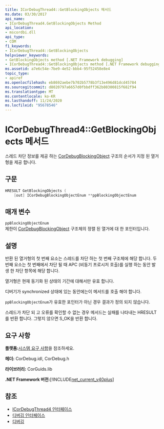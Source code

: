 ```yaml
---
title: ICorDebugThread4::GetBlockingObjects 메서드
ms.date: 03/30/2017
api_name:
- ICorDebugThread4.GetBlockingObjects Method
api_location:
- mscordbi.dll
api_type:
- COM
f1_keywords:
- ICorDebugThread4::GetBlockingObjects
helpviewer_keywords:
- GetBlockingObjects method [.NET Framework debugging]
- ICorDebugThread4::GetBlockingObjects method [.NET Framework debugging]
ms.assetid: a7e6c54e-7be9-4e52-bbb4-95f52458e8e4
topic_type:
- apiref
ms.openlocfilehash: eb8692aebe7b702b5778b3f13e496d81dcd45784
ms.sourcegitcommit: d8020797a6657d0fbbdff362b80300815f682f94
ms.translationtype: MT
ms.contentlocale: ko-KR
ms.lasthandoff: 11/24/2020
ms.locfileid: "95678546"
---
```

# <a name="icordebugthread4getblockingobjects-method"></a>ICorDebugThread4::GetBlockingObjects 메서드

스레드 차단 정보를 제공 하는 [CorDebugBlockingObject](cordebugblockingobject-structure.md) 구조의 순서가 지정 된 열거형을 제공 합니다.  
  
## <a name="syntax"></a>구문  
  
```cpp  
HRESULT GetBlockingObjects (  
    [out] ICorDebugBlockingObjectEnum **ppBlockingObjectEnum  
```  
  
## <a name="parameters"></a>매개 변수  

 `ppBlockingObjectEnum`  
 제한이 [CorDebugBlockingObject](cordebugblockingobject-structure.md) 구조체의 정렬 된 열거에 대 한 포인터입니다.  
  
## <a name="remarks"></a>설명  

 반환 된 열거형의 첫 번째 요소는 스레드를 차단 하는 첫 번째 구조체에 해당 합니다. 두 번째 요소는 첫 번째에서 차단 될 때 APC (비동기 프로시저 호출)를 실행 하는 동안 발생 한 차단 항목에 해당 합니다.  
  
 열거형은 현재 동기화 된 상태의 기간에 대해서만 유효 합니다.  
  
 디버기가 synchronized 상태에 있는 동안에는이 메서드를 호출 해야 합니다.  
  
 `ppBlockingObjectEnum`가 유효한 포인터가 아닌 경우 결과가 정의 되지 않습니다.  
  
 스레드가 차단 되 고 오류를 확인할 수 없는 경우 메서드는 실패를 나타내는 HRESULT를 반환 합니다. 그렇지 않으면 S_OK을 반환 합니다.  
  
## <a name="requirements"></a>요구 사항  

 **플랫폼:**[시스템 요구 사항](../../get-started/system-requirements.md)을 참조하세요.  
  
 **헤더:** CorDebug.idl, CorDebug.h  
  
 **라이브러리:** CorGuids.lib  
  
 **.NET Framework 버전:**[!INCLUDE[net_current_v40plus](../../../../includes/net-current-v40plus-md.md)]  
  
## <a name="see-also"></a>참조

- [ICorDebugThread4 인터페이스](icordebugthread4-interface.md)
- [디버깅 인터페이스](debugging-interfaces.md)
- [디버깅](index.md)
